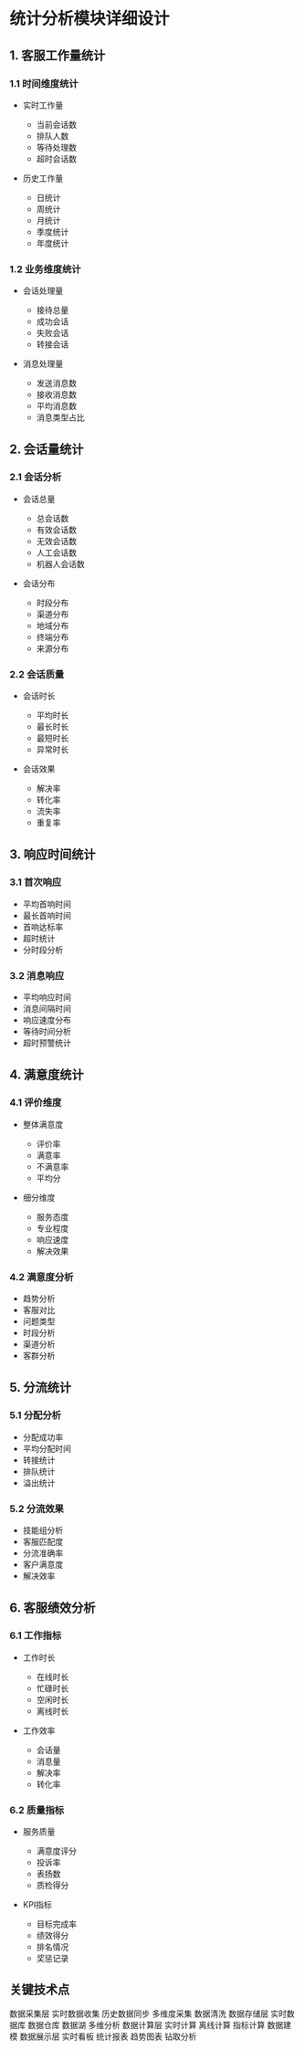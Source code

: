 # 统计分析模块详细设计

## 1. 客服工作量统计

### 1.1 时间维度统计

- 实时工作量
  - 当前会话数
  - 排队人数
  - 等待处理数
  - 超时会话数

- 历史工作量
  - 日统计
  - 周统计
  - 月统计
  - 季度统计
  - 年度统计

### 1.2 业务维度统计

- 会话处理量
  - 接待总量
  - 成功会话
  - 失败会话
  - 转接会话
  
- 消息处理量
  - 发送消息数
  - 接收消息数
  - 平均消息数
  - 消息类型占比

## 2. 会话量统计

### 2.1 会话分析

- 会话总量
  - 总会话数
  - 有效会话数
  - 无效会话数
  - 人工会话数
  - 机器人会话数

- 会话分布
  - 时段分布
  - 渠道分布
  - 地域分布
  - 终端分布
  - 来源分布

### 2.2 会话质量

- 会话时长
  - 平均时长
  - 最长时长
  - 最短时长
  - 异常时长

- 会话效果
  - 解决率
  - 转化率
  - 流失率
  - 重复率

## 3. 响应时间统计

### 3.1 首次响应

- 平均首响时间
- 最长首响时间
- 首响达标率
- 超时统计
- 分时段分析

### 3.2 消息响应

- 平均响应时间
- 消息间隔时间
- 响应速度分布
- 等待时间分析
- 超时预警统计

## 4. 满意度统计

### 4.1 评价维度

- 整体满意度
  - 评价率
  - 满意率
  - 不满意率
  - 平均分

- 细分维度
  - 服务态度
  - 专业程度
  - 响应速度
  - 解决效果

### 4.2 满意度分析

- 趋势分析
- 客服对比
- 问题类型
- 时段分析
- 渠道分析
- 客群分析

## 5. 分流统计

### 5.1 分配分析

- 分配成功率
- 平均分配时间
- 转接统计
- 排队统计
- 溢出统计

### 5.2 分流效果

- 技能组分析
- 客服匹配度
- 分流准确率
- 客户满意度
- 解决效率

## 6. 客服绩效分析

### 6.1 工作指标

- 工作时长
  - 在线时长
  - 忙碌时长
  - 空闲时长
  - 离线时长

- 工作效率
  - 会话量
  - 消息量
  - 解决率
  - 转化率

### 6.2 质量指标

- 服务质量
  - 满意度评分
  - 投诉率
  - 表扬数
  - 质检得分

- KPI指标
  - 目标完成率
  - 绩效得分
  - 排名情况
  - 奖惩记录

## 关键技术点

数据采集层
实时数据收集
历史数据同步
多维度采集
数据清洗
数据存储层
实时数据库
数据仓库
数据湖
多维分析
数据计算层
实时计算
离线计算
指标计算
数据建模
数据展示层
实时看板
统计报表
趋势图表
钻取分析
